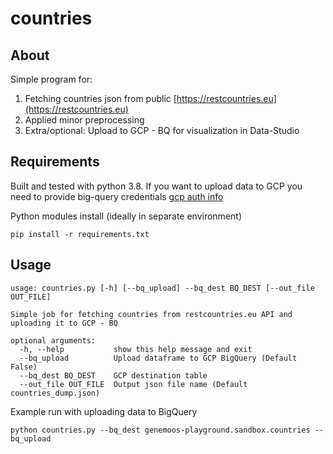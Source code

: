 # countries

## About
Simple program for:
 1. Fetching countries json from public [https://restcountries.eu](https://restcountries.eu)
 2. Applied minor preprocessing
 3. Extra/optional: Upload to GCP - BQ for visualization in Data-Studio


## Requirements
Built and tested with python 3.8. If you want to upload data to GCP you need to provide big-query credentials [gcp auth info](https://googleapis.dev/python/google-api-core/latest/auth.html)

Python modules install (ideally in separate environment)
```
pip install -r requirements.txt
```


## Usage

```
usage: countries.py [-h] [--bq_upload] --bq_dest BQ_DEST [--out_file OUT_FILE]

Simple job for fetching countries from restcountries.eu API and uploading it to GCP - BQ

optional arguments:
  -h, --help           show this help message and exit
  --bq_upload          Upload dataframe to GCP BigQuery (Default False)
  --bq_dest BQ_DEST    GCP destination table
  --out_file OUT_FILE  Output json file name (Default countries_dump.json)

```

Example run with uploading data to BigQuery
```
python countries.py --bq_dest genemoos-playground.sandbox.countries --bq_upload
```

